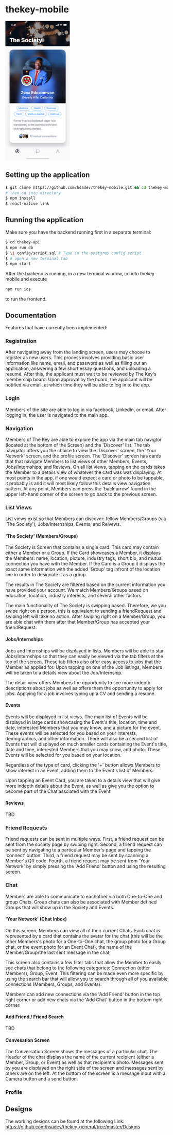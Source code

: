 # thekey-mobile

<img src="assets/DisplayPic.png" width="200">

## Setting up the application

```bash
$ git clone https://github.com/hsadev/thekey-mobile.git && cd thekey-mobile
# then cd into directory
$ npm install
$ react-native link
```

## Running the application

Make sure you have the backend running first in a separate terminal:

```bash
$ cd thekey-api
$ npm run db
$ \i config/script.sql # Type in the postgres config script
$ # open a new terminal tab
$ npm start
```

After the backend is running, in a new terminal window, cd into thekey-mobile and execute

```bash
npm run ios
```

to run the frontend.

## Documentation

Features that have currently been implemented:

### Registration

After navigating away from the landing screen, users may choose to register as new users. This process involves providing basic user information like name, email, and password as well as filling out an application, answering a few short essay questions, and uploading a resumé. After this, the applicant must wait to be reviewed by The Key's membership board. Upon approval by the board, the applicant will be notified via email, at which time they will be able to log in to the app.

### Login

Members of the site are able to log in via facebook, LinkedIn, or email. After logging in, the user is navigated to the main app.

### Navigation

Members of The Key are able to explore the app via the main tab navigtor (located at the bottom of the Screen) and the 'Discover' list. The tab navigator offers you the choice to view the 'Discover' screen, the 'Your Network' screen, and the profile screen. The 'Discover' screen has cards that that navigate Members to list views of other Members, Events, Jobs/Internships, and Reviews. On all list views, tapping on the cards takes the Member to a details view of whatever the card was was displaying. At most points in the app, if one would expect a card or photo to be tappable, it probably is and it will most likely follow this details view navigation pattern. At any point, Members can press the 'back arrow' found in the upper left-hand corner of the screen to go back to the previous screen.

### List Views

List views exist so that Members can discover: fellow Members/Groups (via 'The Society'), Jobs/Internships, Events, and Reivews.

#### 'The Society' (Members/Groups)

The Society is Screen that contains a single card. This card may contain either a Member or a Group. If the Card showcases a Member, it displays the Members: name, location, picture, industry tags, short bio, and mutual connection you have with the Member. If the Card is a Group it displays the exact same information with the added 'Group' tag infront of the location line in order to designate it as a group.

The results in The Society are filtered based on the current information you have provided your account. We match Members/Groups based on education, location, industry interests, and several other factors.

The main functionality of The Society is swipping based. Therefore, we you swipe right on a person, this is equivalent to sending a friendRequest and swiping left will take no action. After swiping right on a Member/Group, you are able chat with them after that Member/Group has accepted your friendRequest.

#### Jobs/Internships

Jobs and Internships will be displayed in lists. Members will be able to star Jobs/Internships so that they can easily be viewed via the tab filters at the top of the screen. These tab filters also offer easy access to jobs that the Member as applied for. Upon tapping on one of the Job listings, Members will be taken to a details view about the Job/Internship.

The detail view offers Members the opportunity to see more indepth descriptions about jobs as well as offers them the opportunity to apply for jobs. Applying for a job involves typing up a CV and sending a resumé.

#### Events

Events will be displayed in list views. The main list of Events will be displayed in large cards showcasing the Event's title, location, time and date, interested Members that you may know, and a picture for the event. These events will be selected for you based on your interests, demographics, and other information. There will also be a second list of Events that will displayed on much smaller cards containing the Event's title, date and time, interested Members that you may know, and photo. These Events will be selected for you based on your location.

Regardless of the type of card, clicking the '+' button allows Members to show interest in an Event, adding them to the Event's list of Members.

Upon tapping an Event Card, you are taken to a details view that will give more indepth details about the Event, as well as give you the option to become part of the Chat assciated with the Event.

#### Reviews

TBD

### Friend Requests

Friend requests can be sent in multiple ways. First, a friend request can be sent from the society page by swiping right. Second, a friend request can be sent by navigating to a particular Member's page and tapping the 'connect' button. Third, a friend request may be sent by scanning a Member's QR code. Fourth, a friend request may be sent from 'Your Network' by simply pressing the 'Add Friend' button and using the resulting screen.

### Chat

Members are able to communicate to eachother via both One-to-One and group Chats. Group chats can also be associated with Member defined Groups that will show up in the Society and Events.

#### 'Your Network' (Chat Inbox)

On this screen, Members can view all of their current Chats. Each chat is represented by a card that contains the avatar for the chat (this will be the other Members's photo for a One-to-One chat, the group photo for a Group chat, or the event photo for an Event Chat), the name of the Member/Group/the last sent message in the chat,

This screen also contains a few filter tabs that allow the Member to easily see chats that belong to the following categories: Connection (other Members), Group, Event. This filtering can be made even more specific by using the search bar that will allow you to search through all of you available connections (Members, Groups, and Events).

Members can add new connections via the 'Add Friend' button in the top right corner or add new chats via the 'Add Chat' button in the bottom right corner.

#### Add Friend / Friend Search

TBD

#### Convesation Screen

The Conversation Screen shows the messages of a particular chat. The Header of the chat displays the name of the current recipient (either a Member, Group, or Event) as well as that recipient's photo. Messages sent by you are displayed on the right side of the screen and messages sent by others are on the left. At the bottom of the screen is a message input with a Camera button and a send button.

### Profile

## Designs

The working designs can be found at the following Link: https://github.com/hsadev/thekey-general/tree/master/Designs
